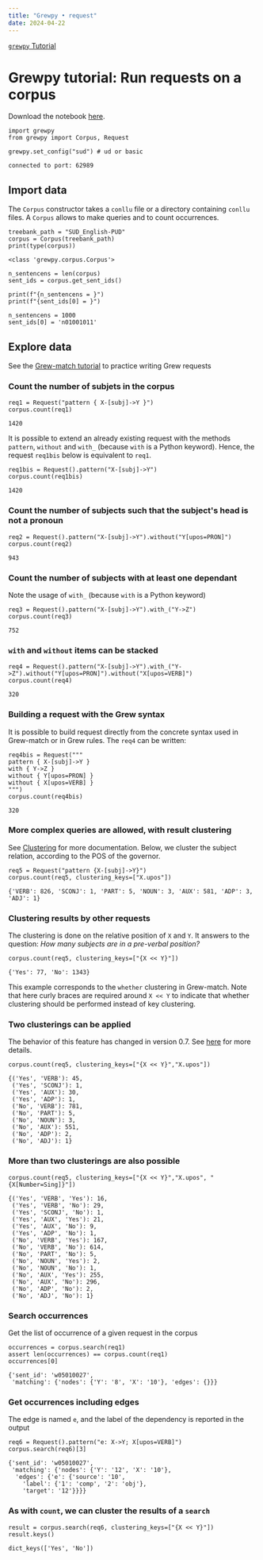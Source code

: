 ```yaml
---
title: "Grewpy • request"
date: 2024-04-22
---
```


[`grewpy` Tutorial](../tutorial)

# Grewpy tutorial: Run requests on a corpus

Download the notebook [here](../request.ipynb).

```python_alt
import grewpy
from grewpy import Corpus, Request

grewpy.set_config("sud") # ud or basic
```

    connected to port: 62989

## Import data
The `Corpus` constructor takes a `conllu` file or a directory containing `conllu` files.
A `Corpus` allows to make queries and to count occurrences.

```python_alt
treebank_path = "SUD_English-PUD"
corpus = Corpus(treebank_path)
print(type(corpus))
```

    <class 'grewpy.corpus.Corpus'>

```python_alt
n_sentencens = len(corpus)
sent_ids = corpus.get_sent_ids()

print(f"{n_sentencens = }")
print(f"{sent_ids[0] = }")
```

    n_sentencens = 1000
    sent_ids[0] = 'n01001011'

## Explore data
See the [Grew-match tutorial](https://universal.grew.fr/?tutorial=yes) to practice writing Grew requests

### Count the number of subjets in the corpus

```python_alt
req1 = Request("pattern { X-[subj]->Y }")
corpus.count(req1)
```

    1420

It is possible to extend an already existing request with the methods `pattern`, `without` and `with_` (because `with` is a Python keyword).
Hence, the request `req1bis` below is equivalent to `req1`.

```python_alt
req1bis = Request().pattern("X-[subj]->Y")
corpus.count(req1bis)
```

    1420

### Count the number of subjects such that the subject's head is not a pronoun

```python_alt
req2 = Request().pattern("X-[subj]->Y").without("Y[upos=PRON]")
corpus.count(req2)
```

    943

### Count the number of subjects with at least one dependant
Note the usage of `with_` (because `with` is a Python keyword)

```python_alt
req3 = Request().pattern("X-[subj]->Y").with_("Y->Z")
corpus.count(req3)
```

    752

### `with` and `without` items can be stacked 

```python_alt
req4 = Request().pattern("X-[subj]->Y").with_("Y->Z").without("Y[upos=PRON]").without("X[upos=VERB]")
corpus.count(req4)
```

    320

### Building a request with the Grew syntax
It is possible to build request directly from the concrete syntax used in Grew-match or in Grew rules.
The `req4` can be written:

```python_alt
req4bis = Request("""
pattern { X-[subj]->Y }
with { Y->Z }
without { Y[upos=PRON] }
without { X[upos=VERB] }
""")
corpus.count(req4bis)
```

    320

### More complex queries are allowed, with result clustering
See [Clustering](../../doc/clustering) for more documentation.
Below, we cluster the subject relation, according to the POS of the governor.

```python_alt
req5 = Request("pattern {X-[subj]->Y}")
corpus.count(req5, clustering_keys=["X.upos"])
```

    {'VERB': 826, 'SCONJ': 1, 'PART': 5, 'NOUN': 3, 'AUX': 581, 'ADP': 3, 'ADJ': 1}

### Clustering results by other requests
The clustering is done on the relative position of `X` and `Y`.
It answers to the question: _How many subjects are in a pre-verbal position?_

```python_alt
corpus.count(req5, clustering_keys=["{X << Y}"])
```

    {'Yes': 77, 'No': 1343}

This example corresponds to the `whether` clustering in Grew-match.
Note that here curly braces are required around `X << Y` to indicate that whether clustering should be performed instead of key clustering.

### Two clusterings can be applied
The behavior of this feature has changed in version 0.7.
See [here](upgrade_0.7.md) for more details.

```python_alt
corpus.count(req5, clustering_keys=["{X << Y}","X.upos"])
```

    {('Yes', 'VERB'): 45,
     ('Yes', 'SCONJ'): 1,
     ('Yes', 'AUX'): 30,
     ('Yes', 'ADP'): 1,
     ('No', 'VERB'): 781,
     ('No', 'PART'): 5,
     ('No', 'NOUN'): 3,
     ('No', 'AUX'): 551,
     ('No', 'ADP'): 2,
     ('No', 'ADJ'): 1}

### More than two clusterings are also possible

```python_alt
corpus.count(req5, clustering_keys=["{X << Y}","X.upos", "{X[Number=Sing]}"])
```

    {('Yes', 'VERB', 'Yes'): 16,
     ('Yes', 'VERB', 'No'): 29,
     ('Yes', 'SCONJ', 'No'): 1,
     ('Yes', 'AUX', 'Yes'): 21,
     ('Yes', 'AUX', 'No'): 9,
     ('Yes', 'ADP', 'No'): 1,
     ('No', 'VERB', 'Yes'): 167,
     ('No', 'VERB', 'No'): 614,
     ('No', 'PART', 'No'): 5,
     ('No', 'NOUN', 'Yes'): 2,
     ('No', 'NOUN', 'No'): 1,
     ('No', 'AUX', 'Yes'): 255,
     ('No', 'AUX', 'No'): 296,
     ('No', 'ADP', 'No'): 2,
     ('No', 'ADJ', 'No'): 1}

### Search occurrences
Get the list of occurrence of a given request in the corpus

```python_alt
occurrences = corpus.search(req1)
assert len(occurrences) == corpus.count(req1)
occurrences[0]
```

    {'sent_id': 'w05010027',
     'matching': {'nodes': {'Y': '8', 'X': '10'}, 'edges': {}}}

### Get occurrences including edges
The edge is named `e`, and the label of the dependency is reported in the output

```python_alt
req6 = Request().pattern("e: X->Y; X[upos=VERB]")
corpus.search(req6)[3]
```

    {'sent_id': 'w05010027',
     'matching': {'nodes': {'Y': '12', 'X': '10'},
      'edges': {'e': {'source': '10',
        'label': {'1': 'comp', '2': 'obj'},
        'target': '12'}}}}

### As with `count`, we can cluster the results of a `search`

```python_alt
result = corpus.search(req6, clustering_keys=["{X << Y}"])
result.keys()
```

    dict_keys(['Yes', 'No'])
